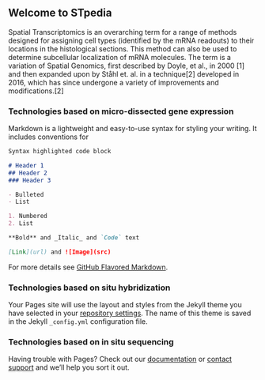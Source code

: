## Welcome to STpedia

Spatial Transcriptomics is an overarching term for a range of methods designed for assigning cell types (identified by the mRNA readouts) to their locations in the histological sections. This method can also be used to determine subcellular localization of mRNA molecules. The term is a variation of Spatial Genomics, first described by Doyle, et al., in 2000 [1] and then expanded upon by Ståhl et. al. in a technique[2] developed in 2016, which has since undergone a variety of improvements and modifications.[2]

### Technologies based on micro-dissected gene expression

Markdown is a lightweight and easy-to-use syntax for styling your writing. It includes conventions for

```markdown
Syntax highlighted code block

# Header 1
## Header 2
### Header 3

- Bulleted
- List

1. Numbered
2. List

**Bold** and _Italic_ and `Code` text

[Link](url) and ![Image](src)
```

For more details see [GitHub Flavored Markdown](https://guides.github.com/features/mastering-markdown/).

### Technologies based on situ hybridization 

Your Pages site will use the layout and styles from the Jekyll theme you have selected in your [repository settings](https://github.com/DongshengChen-TY/STpedia/settings/pages). The name of this theme is saved in the Jekyll `_config.yml` configuration file.

### Technologies based on in situ sequencing

Having trouble with Pages? Check out our [documentation](https://docs.github.com/categories/github-pages-basics/) or [contact support](https://support.github.com/contact) and we’ll help you sort it out.
